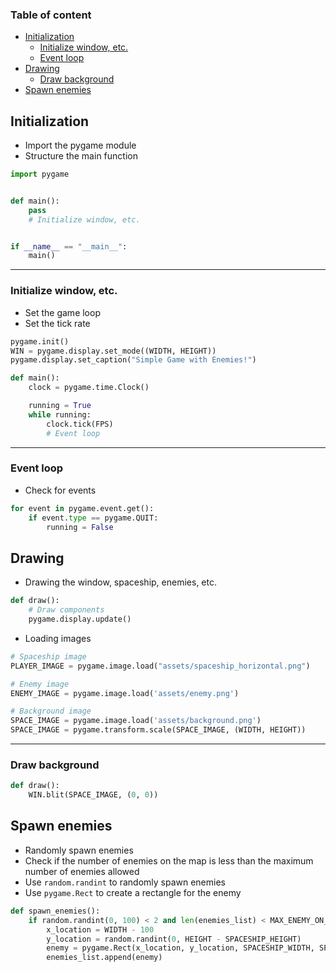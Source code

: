 ### Table of content
- [Initialization](#initialization)
	- [Initialize window, etc.](#initialize-the-game)
	- [Event loop](#event-loop)
- [Drawing](#drawing)
	- [Draw background](#draw-background)
- [Spawn enemies](#spawn-enemies)

## Initialization
- Import the pygame module
- Structure the main function

```py
import pygame


def main():
	pass
	# Initialize window, etc.


if __name__ == "__main__":
	main()
```

---

### Initialize window, etc.
- Set the game loop
- Set the tick rate
```py
pygame.init()
WIN = pygame.display.set_mode((WIDTH, HEIGHT))
pygame.display.set_caption("Simple Game with Enemies!")

def main():
	clock = pygame.time.Clock()

	running = True
	while running:
		clock.tick(FPS)
		# Event loop
```

---

### Event loop
- Check for events
```py
for event in pygame.event.get():
	if event.type == pygame.QUIT:
		running = False
```

## Drawing
- Drawing the window, spaceship, enemies, etc.
```py
def draw():
	# Draw components
	pygame.display.update()
```
- Loading images
```py
# Spaceship image
PLAYER_IMAGE = pygame.image.load("assets/spaceship_horizontal.png")

# Enemy image
ENEMY_IMAGE = pygame.image.load('assets/enemy.png')

# Background image
SPACE_IMAGE = pygame.image.load('assets/background.png')
SPACE_IMAGE = pygame.transform.scale(SPACE_IMAGE, (WIDTH, HEIGHT))
```

---

### Draw background
```py
def draw():
	WIN.blit(SPACE_IMAGE, (0, 0))
```

## Spawn enemies
- Randomly spawn enemies
- Check if the number of enemies on the map is less than the maximum number of enemies allowed
- Use `random.randint` to randomly spawn enemies
- Use `pygame.Rect` to create a rectangle for the enemy
```py
def spawn_enemies():
	if random.randint(0, 100) < 2 and len(enemies_list) < MAX_ENEMY_ON_MAP:
		x_location = WIDTH - 100
		y_location = random.randint(0, HEIGHT - SPACESHIP_HEIGHT)
		enemy = pygame.Rect(x_location, y_location, SPACESHIP_WIDTH, SPACESHIP_HEIGHT)
		enemies_list.append(enemy)
```

